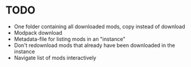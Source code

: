 # TODO

* One folder containing all downloaded mods, copy instead of download
* Modpack download
* Metadata-file for listing mods in an "instance"
* Don't redownload mods that already have been downloaded in the instance
* Navigate list of mods interactively
